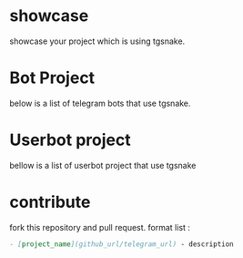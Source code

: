 # showcase
showcase your project which is using tgsnake.

# Bot Project
below is a list of telegram bots that use tgsnake. 

# Userbot project
bellow is a list of userbot project that use tgsnake

# contribute 
fork this repository and pull request. format list : 
```md
- [project_name](github_url/telegram_url) - description
```
